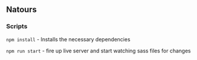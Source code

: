## Natours

### Scripts

`npm install` - Installs the necessary dependencies

`npm run start` - fire up live server and start watching sass files for changes
